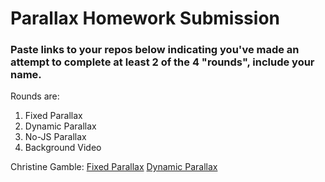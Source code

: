 # Parallax Homework Submission
### Paste links to your repos below indicating you've made an attempt to complete at least 2 of the 4 "rounds", include your name.
Rounds are: 
  1. Fixed Parallax
  2. Dynamic Parallax
  3. No-JS Parallax
  4. Background Video
  
  
  
Christine Gamble:
[Fixed Parallax](https://github.com/ccgamble/parallax/tree/cg-fixed-background)
[Dynamic Parallax](https://github.com/ccgamble/parallax/tree/cg-dynamic-parallax)

